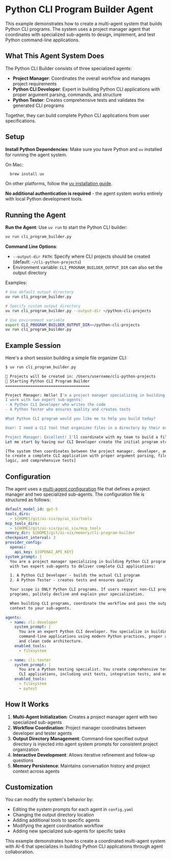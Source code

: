 # Python CLI Program Builder Agent

This example demonstrates how to create a multi-agent system that builds Python CLI programs. The system uses a project
manager agent that coordinates with specialized sub-agents to design, implement, and test Python command-line
applications.

## What This Agent System Does

The Python CLI Builder consists of three specialized agents:

- **Project Manager**: Coordinates the overall workflow and manages project requirements
- **Python CLI Developer**: Expert in building Python CLI applications with proper argument parsing, commands, and
  structure
- **Python Tester**: Creates comprehensive tests and validates the generated CLI programs

Together, they can build complete Python CLI applications from user specifications.

## Setup

**Install Python Dependencies**: Make sure you have Python and `uv` installed for running the agent system.

On Mac:

```bash   
  brew install uv
```

On other platforms, follow the [uv installation guide](https://docs.astral.sh/uv/getting-started/installation/).

**No additional authentication is required** - the agent system works entirely with local Python development tools.

## Running the Agent

**Run the Agent**: Use `uv run` to start the Python CLI builder:

```bash
uv run cli_program_builder.py
```

**Command Line Options**:

- `--output-dir PATH`: Specify where CLI projects should be created (default: `~/cli-python-projects`)
- Environment variable: `CLI_PROGRAM_BUILDER_OUTPUT_DIR` can also set the output directory

Examples:

```bash
# Use default output directory
uv run cli_program_builder.py

# Specify custom output directory
uv run cli_program_builder.py --output-dir ~/python-cli-projects

# Use environment variable
export CLI_PROGRAM_BUILDER_OUTPUT_DIR=~/python-cli-projects
uv run cli_program_builder.py
```

## Example Session

Here's a short session building a simple file organizer CLI:

```bash
$ uv run cli_program_builder.py

📁 Projects will be created in: /Users/username/cli-python-projects
🔧 Starting Python CLI Program Builder
=====================================

Project Manager: Hello! I'm a project manager specializing in building Python CLI programs. 
I work with two expert sub-agents:
- A Python CLI Developer who writes the code
- A Python Tester who ensures quality and creates tests

What Python CLI program would you like me to help you build today?

User: I need a CLI tool that organizes files in a directory by their extensions

Project Manager: Excellent! I'll coordinate with my team to build a file organizer CLI.
Let me start by having our CLI Developer create the initial program structure...

[The system then coordinates between the project manager, developer, and tester agents 
to create a complete CLI application with proper argument parsing, file organization 
logic, and comprehensive tests]
```

## Configuration

The agent uses a [multi-agent configuration](config.yaml) file that defines a project manager and two specialized
sub-agents. The configuration file is structured as follows:

```yaml
default_model_id: gpt-5
tools_dirs:
  - ${HOME}/git/ai-six/py/ai_six/tools
mcp_tools_dirs:
  - ${HOME}/git/ai-six/py/ai_six/mcp_tools
memory_dir: ${HOME}/git/ai-six/memory/cli-program-builder
checkpoint_interval: 3
provider_config:
  openai:
    api_key: ${OPENAI_API_KEY}
system_prompt: |
  You are a project manager specializing in building Python CLI programs. You coordinate
  with two expert sub-agents to deliver complete CLI applications:

  1. A Python CLI Developer - builds the actual CLI program
  2. A Python Tester - creates tests and ensures quality

  Your scope is ONLY Python CLI programs. If users request non-CLI programs or non-Python
  programs, politely decline and explain your specialization.

  When building CLI programs, coordinate the workflow and pass the output directory
  context to your sub-agents.

agents:
  - name: cli-developer
    system_prompt: |
      You are an expert Python CLI developer. You specialize in building well-structured
      command-line applications using modern Python practices, proper argument parsing,
      and clean code architecture.
    enabled_tools:
      - filesystem

  - name: cli-tester
    system_prompt: |
      You are a Python testing specialist. You create comprehensive test suites for
      CLI applications, including unit tests, integration tests, and edge case validation.
    enabled_tools:
      - filesystem
      - pytest
```

## How It Works

1. **Multi-Agent Initialization**: Creates a project manager agent with two specialized sub-agents
2. **Workflow Coordination**: Project manager coordinates between developer and tester agents
3. **Output Directory Management**: Command-line specified output directory is injected into agent system prompts for
   consistent project organization
4. **Interactive Development**: Allows iterative refinement and follow-up questions
5. **Memory Persistence**: Maintains conversation history and project context across agents

## Customization

You can modify the system's behavior by:

- Editing the system prompts for each agent in `config.yaml`
- Changing the output directory location
- Adding additional tools to specific agents
- Modifying the agent coordination workflow
- Adding new specialized sub-agents for specific tasks

This example demonstrates how to create a coordinated multi-agent system with AI-6 that specializes in building Python
CLI applications through agent collaboration.
